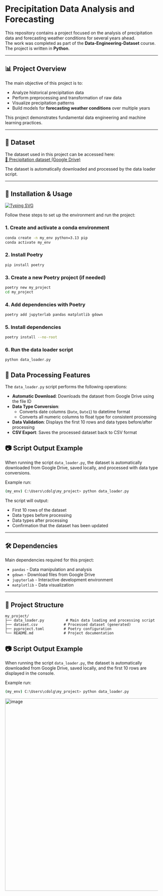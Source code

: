 # Precipitation Data Analysis and Forecasting 

This repository contains a project focused on the analysis of precipitation data and forecasting weather conditions for several years ahead.  
The work was completed as part of the **Data-Engineering-Dataset** course.  
The project is written in **Python**.

---

## 📊 Project Overview
The main objective of this project is to:
- Analyze historical precipitation data  
- Perform preprocessing and transformation of raw data  
- Visualize precipitation patterns  
- Build models for **forecasting weather conditions** over multiple years  

This project demonstrates fundamental data engineering and machine learning practices.

---

## 📂 Dataset
The dataset used in this project can be accessed here:  
[📎 Precipitation dataset (Google Drive)](https://drive.google.com/file/d/1NPjKJoVKQWytdYYEIFn7WQGVL6Tljo_L/view?usp=drive_link)

The dataset is automatically downloaded and processed by the data loader script.

---

## 🚀 Installation & Usage
[![Typing SVG](https://readme-typing-svg.herokuapp.com?color=%2336BCF7&lines=Installation+&+Usage)](https://git.io/typing-svg)

Follow these steps to set up the environment and run the project:

### 1. Create and activate a conda environment
```bash
conda create -n my_env python=3.13 pip
conda activate my_env
```

### 2. Install Poetry
```bash
pip install poetry
```

### 3. Create a new Poetry project (if needed)
```bash
poetry new my_project
cd my_project
```

### 4. Add dependencies with Poetry
```bash
poetry add jupyterlab pandas matplotlib gdown
```

### 5. Install dependencies
```bash
poetry install --no-root
```

### 6. Run the data loader script
```bash
python data_loader.py
```

## 🔄 Data Processing Features

The `data_loader.py` script performs the following operations:

- **Automatic Download**: Downloads the dataset from Google Drive using the file ID
- **Data Type Conversion**: 
  - Converts date columns (`Date`, `Date1`) to datetime format
  - Converts all numeric columns to float type for consistent processing
- **Data Validation**: Displays the first 10 rows and data types before/after processing
- **CSV Export**: Saves the processed dataset back to CSV format

## 📷 Script Output Example

When running the script `data_loader.py`, the dataset is automatically downloaded from Google Drive, saved locally, and processed with data type conversions.

Example run:

```bash
(my_env) C:\Users\cdolg\my_project> python data_loader.py
```

The script will output:
- First 10 rows of the dataset
- Data types before processing
- Data types after processing
- Confirmation that the dataset has been updated

---

## 🛠️ Dependencies

Main dependencies required for this project:
- `pandas` - Data manipulation and analysis
- `gdown` - Download files from Google Drive
- `jupyterlab` - Interactive development environment
- `matplotlib` - Data visualization

---

## 📁 Project Structure

```
my_project/
├── data_loader.py          # Main data loading and processing script
├── dataset.csv            # Processed dataset (generated)
├── pyproject.toml         # Poetry configuration
└── README.md              # Project documentation
```
## 📷 Script Output Example

When running the script `data_loader.py`, the dataset is automatically downloaded from Google Drive, saved locally, and the first 10 rows are displayed in the console.

Example run:

```bash
(my_env) C:\Users\cdolg\my_project> python data_loader.py
```
<img width="1107" height="632" alt="image" src="https://github.com/user-attachments/assets/15fd6e94-4398-42c6-a4fc-9c668683588e" />


